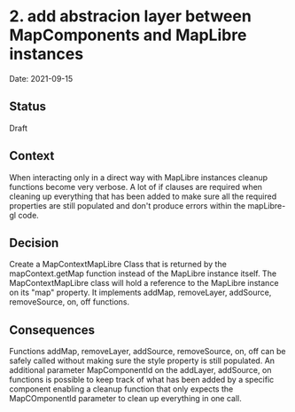 # 2. add abstracion layer between MapComponents and MapLibre instances

Date: 2021-09-15

## Status

Draft

## Context

When interacting only in a direct way with MapLibre instances cleanup functions become very verbose. A lot of if clauses are required when cleaning up everything that has been added to make sure all the required properties are still populated and don't produce errors within the mapLibre-gl code.

## Decision

Create a MapContextMapLibre Class that is returned by the mapContext.getMap function instead of the MapLibre instance itself. The MapContextMapLibre class will hold a reference to the MapLibre instance on its "map" property. It implements addMap, removeLayer, addSource, removeSource, on, off functions. 

## Consequences

Functions addMap, removeLayer, addSource, removeSource, on, off can be safely called without making sure the style property is still populated. An additional parameter MapComponentId on the addLayer, addSource, on functions is possible to keep track of what has been added by a specific component enabling a cleanup function that only expects the MapCOmponentId parameter to clean up everything in one call.
